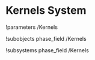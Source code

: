 <!-- MOOSE System Documentation Stub: Remove this when content is added. -->
# Kernels System
!parameters /Kernels

!subobjects phase_field /Kernels

!subsystems phase_field /Kernels

